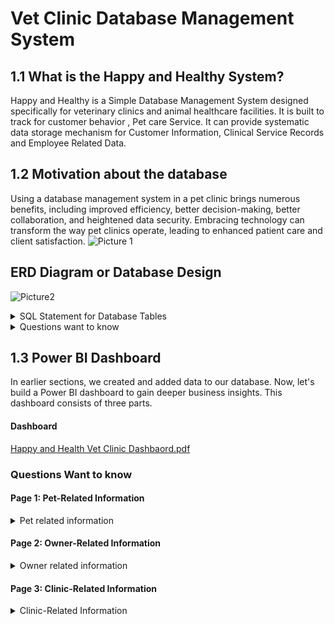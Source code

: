 # Vet Clinic Database Management System

## 1.1 What is the  Happy and Healthy System?

Happy and Healthy is a Simple Database Management System designed specifically for veterinary clinics and animal healthcare facilities. 
It is built to track for customer behavior , Pet care Service. It can provide  systematic data storage mechanism for Customer Information, Clinical Service Records and Employee Related Data. 


## 1.2 Motivation about the database

Using a database management system in a pet clinic brings numerous benefits, including improved efficiency, better decision-making, better collaboration, and heightened data security. Embracing technology can transform the way pet clinics operate, leading to enhanced patient care and client satisfaction.
![Picture 1](https://github.com/Coofone/Database-Management-System-for-Vet-Clinics-and-Visualization-with-Power-BI./assets/161744037/76d96b6d-eded-4f3d-8c23-4ae1cbd30f04)

## ERD Diagram or Database Design 

![Picture2](https://github.com/Coofone/Database-Management-System-for-Vet-Clinics-and-Visualization-with-Power-BI./assets/161744037/52304124-1a8a-42e0-a9fa-72371aa35ea1)


<details>
<summary>SQL Statement for Database Tables</summary>  
## SQL Statement for Database tables

```sql
For System, total 9 tables are created as follow. 

CREATE TABLE tbl_location (
loc_id varchar(20),
loc_no_st VARCHAR2(200),
loc_qtr varchar(80),
loc_tsp varchar(80),
loc_district varchar(80),
loc_region varchar(80),
primary key (loc_id)
);

CREATE TABLE tbl_owner (
ow_id varchar(20),
ow_title varchar(10),
ow_name varchar(50),
ow_gender varchar(10),
ow_ph varchar(20),
ow_email varchar(50),
loc_id varchar(20),
primary key (ow_id) , 
Foreign key (loc_id) References tbl_location(loc_id)
);


CREATE TABLE tbl_breed(
br_id varchar(20),
br_type varchar(100),
br_breed varchar(100),
br_note varchar(255),
primary key (br_id)
);

CREATE TABLE tbl_pet (
pet_id varchar(20),
pet_name varchar(100),
pet_color varchar(100),
pet_size varchar(20),
pet_age INTEGER,
pet_gender varchar(20),
ow_id varchar(20),
br_id varchar(20),
primary key (pet_id),
Foreign key (ow_id) References tbl_owner(ow_id),
Foreign key (br_id) References tbl_breed(br_id)
);

CREATE TABLE tbl_service_price(
serv_id VARCHAR(20),
serv_type VARCHAR(100),
serv_description VARCHAR(100),
serv_Price INTEGER,
serv_Note VARCHAR(255),
primary key (serv_id)
);

CREATE TABLE tbl_department(
dept_id varchar(20),
dept_description varchar(100),
dept_note VARCHAR(255),
primary key (dept_id)
);

CREATE TABLE tbl_employee(
emp_id varchar(20),
emp_title varchar(10),
emp_name varchar(50),
emp_position varchar(50),
emp_phone varchar(20),
emp_email varchar(50),
emp_salary Integer,
emp_hiredate DATE, 
dept_id varchar(20) ,
emp_note varchar(255),
primary key (emp_id),
Foreign key (dept_id) References tbl_department(dept_id)
);

CREATE TABLE tbl_emp_service (
srp_id varchar(20),
emp_id varchar(20)  ,
serv_id varchar(20) ,
srp_note varchar(255),
primary key (srp_id),
Foreign key (emp_id) References tbl_employee(emp_id),
Foreign key (serv_id) References tbl_service_price(serv_id)
);

CREATE TABLE tbl_service_history (
case_id varchar(20),	
pet_id varchar(20),	
srp_id varchar(20) ,	
case_dlate Date,
case_note varchar(255),
primary key (case_id),
Foreign key (pet_id) References tbl_pet(pet_id),
Foreign key (srp_id) References tbl_emp_service(srp_id)
); 
```

## SQL Statements for Inserting Data
  You can use insert into or import from csv or excel files. 

```sql
1.	INSERT INTO location (loc_id, loc_no_st, loc_qtr, loc_tsp, loc_district, loc_region) VALUES ('loc_00001', ' No (47), ….. Street ', ' Yae Twin Kone Ward ', ' Mingalartaungnyunt ', ' Mingalartaungnyunt ', 'Yangon');

2.	INSERT INTO owner (ow_id, ow_title, ow_name, ow_gender, ow_ph, ow_email, loc_id) VALUES (‘ow_00001’,	‘Daw’,	‘,Zar Zar’, ’Female ’,	‘+95 09 773990067’,‘zarzar@email.com’, ‘loc_00001’);

3.	INSERT INTO breed (br_id, br_type, br_breed, br_note) VALUES ('br_00001', 'Dog', 'Labrador Retriever', 'Friendly and intelligent breed');

4.	INSERT INTO pet (pet_id, pet_name, pet_color, pet_size, pet_age, pet_gender, ow_id, br_id) VALUES ('pet_00001', 'Merlin', 'Black', 'Big', 9, 'Male', 'ow_00147', 'br_00001');

5.	INSERT INTO service_price (serv_id, serv_type, serv_description, serv_Price, serv_Note) VALUES ('serv_00001', 'Spay/Neuter Surgery ', 'Medical Service', 50000, ' ');

6.	INSERT INTO department (dept_id, dept_description, dept_note) VALUES ('dept_00001', 'Management ',’ ‘);

7.	INSERT INTO employee (emp_id, emp_title, emp_name, emp_position, emp_phone, emp_email, emp_salary, emp_hiredate, dept_id, emp_note) VALUES (''emp_00001' ,'Dr.' 'Mi Mi Soe' ,'General Manager', '+95 09 959706615', 'mimisoe@email.com', '1000000', '2015-07-09', 'dept_00001');

8.	INSERT INTO emp_service (srp_id, emp_id, serv_id, srp_note) VALUES ('srp_00001', 'emp_00001', 'serv_00001', ' ');

9.	INSERT INTO service_history (case_id, pet_id, srp_id, case_date, case_note)  ('case_00001', 'pet_00267', 'srp_0004', '2022-01-01',’ ‘);
```
</details>

<details>
<summary>Questions want to know </summary>  
## Business Question 

+ SQL Statements for Answering Questions

For total number of pet owner based on location

```sql
SELECT loc_region, COUNT(*) AS total_customers
FROM tbl_location
WHERE loc_region IN ('Yangon', 'Mandalay', 'Nay Pyi Taw')
GROUP BY loc_region
ORDER BY total_customers DESC
```

for total number of pet owner based on specific location

```sql
SELECT loc_tsp, COUNT(*) AS customer_count
FROM tbl_location
WHERE loc_region = 'Yangon'
GROUP BY loc_district, loc_tsp
ORDER BY customer_count DESC
```

 What are the service available from the clinic?

```sql
//for total number of service 
SELECT serv_description, COUNT(DISTINCT serv_type) AS service_count
FROM tbl_service_price
GROUP BY serv_description;
```

 for detail service description

```sql
SELECT DISTINCT serv_description,serv_type
FROM tbl_service_price
ORDER BY serv_description DESC;
```
## Pet Related Quesitions 

What kinds of services are the most popular for pets?
//For Top 10 Popular Service
```sql
SELECT serv_type, COUNT(*) AS service_count
FROM tbl_service_history sh
JOIN emp_service es ON sh.srp_id = es.srp_id
JOIN service_price sp ON es.serv_id = sp.serv_id
GROUP BY serv_type
ORDER BY service_count DESC
FETCH FIRST 10 ROWS ONLY;
```

For Top 10 Popular Service for ‘dog’ and size ‘small’
```sql
SELECT sp.serv_type, COUNT(*) AS service_count
FROM tbl_service_history sh
JOIN emp_service es ON sh.srp_id = es.srp_id
JOIN service_price sp ON es.serv_id = sp.serv_id
JOIN pet p ON sh.pet_id = p.pet_id
JOIN breed b ON p.br_id = b.br_id
WHERE b.br_type = 'dog' and p.pet_size = 'big'
GROUP BY sp.serv_type
ORDER BY service_count DESC
FETCH FIRST 10 ROWS ONLY;
```

Which services are the most popular for young pets/old pets?
(Top 10 Popular Service for ‘dog’ and size ‘small’)
```sql
SELECT sp.serv_type, COUNT(*) AS service_count
FROM tbl_service_history sh
JOIN emp_service es ON sh.srp_id = es.srp_id
JOIN service_price sp ON es.serv_id = sp.serv_id
JOIN pet p ON sh.pet_id = p.pet_id
JOIN breed b ON p.br_id = b.br_id
WHERE b.br_type='dog' AND p.pet_age <3
GROUP BY sp.serv_type
ORDER BY service_count DESC
FETCH FIRST 10 ROWS ONLY;
```
## Department Related Questions 
Which department is the most popular department?
(the most Popular department) 
```sql
SELECT d.dept_description, COUNT(*) AS service_count
FROM service_history s
JOIN emp_service e ON s.srp_id =e.srp_id
JOIN employee em ON em.emp_id = e.emp_id
JOIN department d ON em.dept_id = d.dept_id
GROUP BY d.dept_description
ORDER BY service_count DESC;
```

3.	What is the average income of the clinic?
(average daily income)
```sql
SELECT ROUND(AVG(SUM(sp.serv_Price)),3) AS Average_Income_Per_day
FROM service_history sh
JOIN emp_service es ON sh.srp_id = es.srp_id
JOIN service_price sp ON es.serv_id = sp.serv_id
GROUP BY sh.case_date
```

average daily income via category
```sql
SELECT sp.serv_type As SERVICE_TYPE, ROUND(AVG(serv_Price),3) AS average_daily_income
FROM service_history s
join emp_service ems on s.srp_id = ems.srp_id
join service_price sp on ems.serv_id = sp.serv_id
Group BY sp.serv_type 
ORDER BY average_daily_income DESC
```


Find the average salary of the employee?

```sql
SELECT Round(AVG(emp_salary),3) AS average_salary
FROM employee
```

Find the total income according to the service?(....)

```
SELECT sp.serv_type, SUM(sp.serv_Price) AS total_income
FROM service_history sh
JOIN emp_service es ON sh.srp_id = es.srp_id
JOIN service_price sp ON es.serv_id = sp.serv_id
GROUP BY sp.serv_type
ORDER BY total_income DESC
```

What are the high demanded area?(For opening new branch)

```sql
SELECT l.loc_tsp, l.loc_district, l.loc_region, COUNT(*) AS customer_count
FROM location l
JOIN owner o ON l.loc_id = o.loc_id
where loc_tsp <> 'Thingangyun'
GROUP BY l.loc_tsp, l.loc_district, l.loc_region
```

To what kinds of pets is the clinic providing service?

```sql
SELECT br_type, COUNT(*) AS breed_count
FROM breed
WHERE br_type IN ('cat', 'dog')
GROUP BY br_type
ORDER BY br_type DESC
```

What is the most common pet's size?

```sql
SELECT "LOC_REGION", "PET_SIZE", "COUNT" FROM(
SELECT loc_region, pet_size, COUNT(*) AS count
FROM owner
JOIN pet ON owner.ow_id = pet.ow_id
JOIN location ON owner.loc_id = location.loc_id
GROUP BY loc_region, pet_size
ORDER BY loc_region DESC,count DESC
```

What are the highly demanded service by pets from Yangon?

```sql
SELECT loc_district, loc_tsp, COUNT(*) AS customer_count
FROM location
WHERE loc_region = 'Yangon'
GROUP BY loc_district, loc_tsp
ORDER BY customer count DESC
```
</details>

## 1.3 Power BI Dashboard
In earlier sections, we created and added data to our database. Now, let's build a Power BI dashboard to gain deeper business insights. This dashboard consists of three parts. 

#### Dashboard 
[Happy and Health Vet Clinic Dashbaord.pdf](https://github.com/Coofone/Database-Management-System-for-Vet-Clinics-and-Visualization-with-Power-BI./files/15052200/Happy.and.Health.Vet.Clinic.Dashbaord.pdf)

### Questions Want to know 

#### Page 1: Pet-Related Information

<details>
<summary> Pet related information</summary>  
This page will focus on details about the pets themselves. The visuals on this page can help understand pet demographics, health, and services.

```
How are pets distributed by breed and type?
Visualize the breakdown of pets by breed using a pie chart or bar chart.

What is the average age of pets? How does this vary by breed?
Use a histogram or box plot to show age distribution by breed.

What are the common colors of pets per breed?
A stacked bar chart showing color distribution within each breed.

Which services are most commonly used for different pet sizes or ages?
A bubble chart or tree map to display service usage against pet size and age.

Trends in pet registration over time.
A line chart showing how pet registrations have trended over the years.

Health issues reported by breed or age group.
A table or list detailing the common health issues encountered by each breed or age group.
```
</details>

#### Page 2: Owner-Related Information
<details>

  <summary> Owner related information </summary>  

This page would provide insights into the pet owners, their demographics, and their relationship with the clinic.

```
What is the geographic distribution of pet owners?
A map visualization showing where most pet owners are located.

Analysis of owner demographics such as gender distribution.
A pie chart showing the gender breakdown of pet owners.

What are the common communication methods with owners (email, phone)?
A bar chart comparing the frequency of contact methods.

Relationship between owner location and types of pets owned.
A scatter plot or heat map showing types of pets by owner location.

Frequency of visits to the clinic by owner.
A histogram or line chart showing visit frequency.

Owner satisfaction with services received (if data available).
A gauge or scorecard displaying average satisfaction ratings.
```
</details>


#### Page 3: Clinic-Related Information

<details>
<summary> Clinic-Related Information  </summary>  
This page focuses on the operational aspects of the clinic, including services provided, employee performance, and financials.

```
What are the most popular services offered by the clinic?
A bar chart displaying the count of each type of service provided.

Employee performance based on the number of services rendered.
A leaderboard showing employees ranked by the number of services they have provided.

Financial analysis: Revenue from different services.
A line chart or area chart showing revenue trends by service type.

Clinic service demand by season or month.
A line chart showing service demand fluctuations throughout the year.

Efficiency of service delivery (time taken per service type).
A bar chart showing average duration of each type of service.

Departmental performance analysis.
Use a combination of bar charts and pie charts to show performance metrics by department.
```

Each page of your Power BI report will cater to different audiences, providing specific insights that are relevant to pets, their owners, and clinic operations. This structured approach will help stakeholders quickly find the information they need and make informed decisions.
</details>
